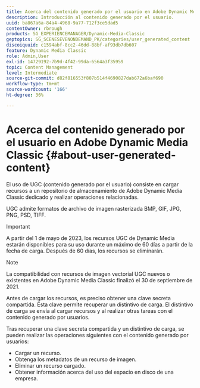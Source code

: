 ```yaml
---
title: Acerca del contenido generado por el usuario en Adobe Dynamic Media Classic
description: Introducción al contenido generado por el usuario.
uuid: ba867a6a-84a4-4968-9a77-712f3ce5dad5
contentOwner: rbrough
products: SG_EXPERIENCEMANAGER/Dynamic-Media-Classic
geptopics: SG_SCENESEVENONDEMAND_PK/categories/user_generated_content
discoiquuid: c1594abf-8cc2-46dd-88bf-af93db7db607
feature: Dynamic Media Classic
role: Admin,User
exl-id: 14729192-7b9d-4f42-99da-6564a3f35959
topic: Content Management
level: Intermediate
source-git-commit: d82f816553f807b514f4690827dab672a6baf690
workflow-type: tm+mt
source-wordcount: '166'
ht-degree: 36%

---
```


# Acerca del contenido generado por el usuario en Adobe Dynamic Media Classic {#about-user-generated-content}

El uso de UGC (contenido generado por el usuario) consiste en cargar recursos a un repositorio de almacenamiento de Adobe Dynamic Media Classic dedicado y realizar operaciones relacionadas.

UGC admite formatos de archivo de imagen rasterizada BMP, GIF, JPG, PNG, PSD, TIFF.

>[!IMPORTANT]
>
>A partir del 1 de mayo de 2023, los recursos UGC de Dynamic Media estarán disponibles para su uso durante un máximo de 60 días a partir de la fecha de carga. Después de 60 días, los recursos se eliminarán.

<!-- * Vector: AI, EPS (EPS files from Adobe Illustrator 2018 are not supported), PDF (only when the PDF file is previously opened and saved in Adobe Illustrator CS6) -->

>[!NOTE]
>
>La compatibilidad con recursos de imagen vectorial UGC nuevos o existentes en Adobe Dynamic Media Classic finalizó el 30 de septiembre de 2021.

Antes de cargar los recursos, es preciso obtener una clave secreta compartida. Esta clave permite recuperar un distintivo de carga. El distintivo de carga se envía al cargar recursos y al realizar otras tareas con el contenido generado por usuarios.

Tras recuperar una clave secreta compartida y un distintivo de carga, se pueden realizar las operaciones siguientes con el contenido generado por usuarios:

* Cargar un recurso.
* Obtenga los metadatos de un recurso de imagen.
* Eliminar un recurso cargado.
* Obtener información acerca del uso del espacio en disco de una empresa.
